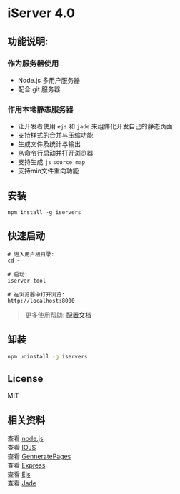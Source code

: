 # iServer 4.0  


## 功能说明:    

### 作为服务器使用

* Node.js 多用户服务器 
* 配合 git 服务器

### 作用本地静态服务器   

* 让开发者使用 `ejs` 和 `jade` 来组件化开发自己的静态页面       
* 支持样式的合并与压缩功能  
* 生成文件及统计与输出 
* 从命令行启动并打开浏览器  
* 支持生成 `js` `source map`  
* 支持min文件重向功能  


## 安装

```Shell
npm install -g iservers
```


## 快速启动

```Shell
# 进入用户根目录:
cd ~

# 启动:
iserver tool

# 在浏览器中打开浏览:
http://localhost:8000
```
> 更多使用帮助:  [配置文档](/Doc/)


## 卸装
```sh
npm uninstall -g iservers
```


## License

MIT


## 相关资料  

查看 [node.js](https://nodejs.org/)  
查看 [IOJS](https://iojs.org/)  
查看 [GenneratePages](https://github.com/ektx/Node/tree/master/GenneratePages)  
查看 [Express](http://expressjs.com/)  
查看 [Ejs](http://ejs.co/)  
查看 [Jade](http://jade-lang.com/)  